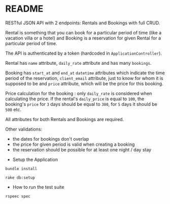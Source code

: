 # README

RESTful JSON API with 2 endpoints: Rentals and Bookings with full CRUD. 

Rental is something that you can book for a particular period of time (like a vacation villa or a hotel) and Booking is a reservation for given Rental for a particular period of time.

The API is authenticated by a token (hardcoded in `ApplicationController`).

Rental has `name` attribute, `daily_rate` attribute and has many `bookings`.

Booking has `start_at` and `end_at` `datetime` attributes which indicate the time period of the reservation, `client_email` attribute, just to know for whom it is supposed to be and `price` attribute, which will be the price for this booking.

Price calculation for the booking : 
  only `daily_rate`  is considered when calculating the price.
  If the rental's `daily_price` is equal to `100`, the booking's `price` for `3` days should be equal to `300`, for `5` days it should be `500` etc.

All attributes for both Rentals and Bookings are required.

Other validations:
- the dates for bookings don't overlap
- the price for given period is valid when creating a booking
- the reservation should be possible for at least one night / day stay


* Setup the Application

`bundle install`

`rake db:setup`

* How to run the test suite

`rspeec spec`

